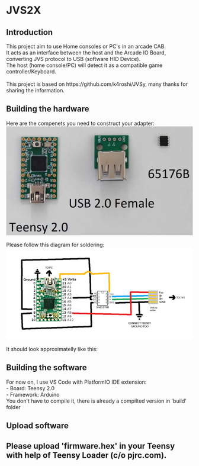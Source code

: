 # JVS2X
 <h2>Introduction </h2>
 This project aim to use Home consoles or PC's in an arcade CAB.
 <BR>It acts as an interface between the host and the Arcade IO Board, converting JVS protocol to USB (software HID Device).
 <BR>The host (home console/PC) will detect it as a compatible game controller/Keyboard. 
 <BR> <BR>
 This project is based on https://github.com/k4roshi/JVSy, many thanks for sharing the information.
 <BR>
  
<h2>Building the hardware</h2>
  Here are the compenets you need to construct your adapter:
   <img src="doc/components.jpg">
 
Please follow this diagram for soldering:
<img src="doc/JVSypic.jpg">

It should look approximatelly like this:
 
<h2>Building the software</h2>
 For now on, I use VS Code with PlatformIO IDE extension:
 <BR>   - Board: Teensy 2.0
 <BR>   - Framework: Arduino
 <BR>You don't have to compile it, there is already a compilted version in 'build' folder
  
 <h2>Upload software<h2>
 <p>
 Please upload 'firmware.hex' in your Teensy with help of Teensy Loader (c/o pjrc.com).
  </p>
 
 
 
 
